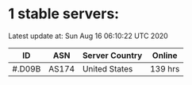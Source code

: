 # 1 stable servers:

Latest update at: Sun Aug 16 06:10:22 UTC 2020

| ID | ASN | Server Country | Online |
| -- | --- | -------------- | ------ |
| #.D09B | AS174 | United States | 139 hrs |

